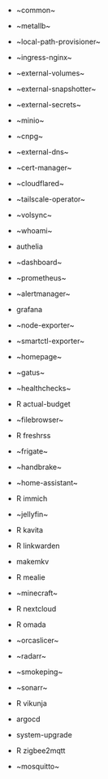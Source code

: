 - ~common~
- ~metallb~
- ~local-path-provisioner~
- ~ingress-nginx~
- ~external-volumes~
- ~external-snapshotter~
- ~external-secrets~
- ~minio~
- ~cnpg~
- ~external-dns~
- ~cert-manager~
- ~cloudflared~
- ~tailscale-operator~
- ~volsync~

- ~whoami~
- authelia
- ~dashboard~
- ~prometheus~
- ~alertmanager~
- grafana
- ~node-exporter~
- ~smartctl-exporter~

- ~homepage~
- ~gatus~
- ~healthchecks~

- R actual-budget

- ~filebrowser~
- R freshrss
- ~frigate~
- ~handbrake~
- ~home-assistant~
- R immich
- ~jellyfin~
- R kavita
- R linkwarden
- makemkv
- R mealie
- ~minecraft~
- R nextcloud
- R omada
- ~orcaslicer~
- ~radarr~
- ~smokeping~
- ~sonarr~
- R vikunja

- argocd
- system-upgrade
- R zigbee2mqtt

- ~mosquitto~
